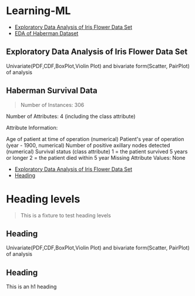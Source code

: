 # Learning-ML

 - [Exploratory Data Analysis of Iris Flower Data Set](#heading)
 - [EDA of Haberman Dataset](#heading)





<!-- toc -->

## Exploratory Data Analysis of Iris Flower Data Set

Univariate(PDF,CDF,BoxPlot,Violin Plot) and bivariate form(Scatter, PairPlot) of analysis

## Haberman Survival Data

>Number of Instances: 306

Number of Attributes: 4 (including the class attribute)

Attribute Information:

Age of patient at time of operation (numerical)
Patient's year of operation (year - 1900, numerical)
Number of positive axillary nodes detected (numerical)
Survival status (class attribute)
1 = the patient survived 5 years or longer
2 = the patient died within 5 year
Missing Attribute Values: None

- [Exploratory Data Analysis of Iris Flower Data Set](#heading)
- [Heading](#heading-1)



# Heading levels

> This is a fixture to test heading levels

<!-- toc -->

## Heading

Univariate(PDF,CDF,BoxPlot,Violin Plot) and bivariate form(Scatter, PairPlot) of analysis

## Heading

This is an h1 heading




